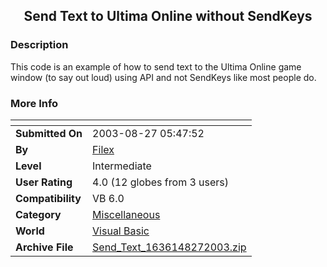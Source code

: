 ﻿<div align="center">

## Send Text to Ultima Online without SendKeys


</div>

### Description

This code is an example of how to send text to the Ultima Online game window (to say out loud) using API and not SendKeys like most people do.
 
### More Info
 


<span>             |<span>
---                |---
**Submitted On**   |2003-08-27 05:47:52
**By**             |[Filex](https://github.com/Planet-Source-Code/PSCIndex/blob/master/ByAuthor/filex.md)
**Level**          |Intermediate
**User Rating**    |4.0 (12 globes from 3 users)
**Compatibility**  |VB 6\.0
**Category**       |[Miscellaneous](https://github.com/Planet-Source-Code/PSCIndex/blob/master/ByCategory/miscellaneous__1-1.md)
**World**          |[Visual Basic](https://github.com/Planet-Source-Code/PSCIndex/blob/master/ByWorld/visual-basic.md)
**Archive File**   |[Send\_Text\_1636148272003\.zip](https://github.com/Planet-Source-Code/filex-send-text-to-ultima-online-without-sendkeys__1-48022/archive/master.zip)








